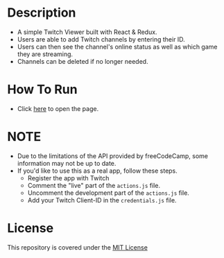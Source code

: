 # Description
* A simple Twitch Viewer built with React & Redux.
* Users are able to add Twitch channels by entering their ID.
* Users can then see the channel's online status as well as which game they are streaming.
* Channels can be deleted if no longer needed.

# How To Run
* Click [here](https://ncaron.github.io/twitch-viewer/) to open the page.

# NOTE
* Due to the limitations of the API provided by freeCodeCamp, some information may not be up to date.
* If you'd like to use this as a real app, follow these steps.
  * Register the app with Twitch
  * Comment the "live" part of the `actions.js` file.
  * Uncomment the development part of the `actions.js` file.
  * Add your Twitch Client-ID in the `credentials.js` file.

# License
This repository is covered under the [MIT License](LICENSE)
